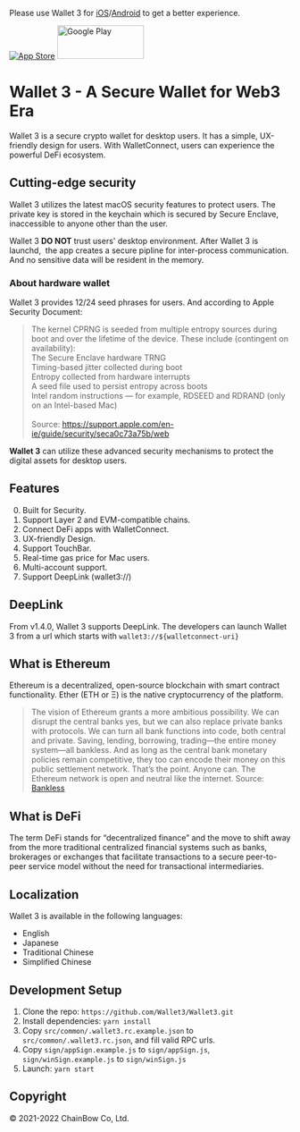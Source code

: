 Please use Wallet 3 for [iOS](https://itunes.apple.com/us/app/wallet-3/id1597395741)/[Android](https://play.google.com/store/apps/details?id=jp.co.chainbow.wallet3.mobile) to get a better experience.

[![App Store](https://developer.apple.com/assets/elements/badges/download-on-the-app-store.svg)](https://itunes.apple.com/us/app/wallet-3/id1597395741) 
[<img src="https://play.google.com/intl/en_us/badges/static/images/badges/en_badge_web_generic.png" alt="Google Play" style="width:155px;height:60px;margin-bottom:-10px;display:inline-block;"/>](https://itunes.apple.com/us/app/wallet-3/id1597395741)


# Wallet 3 - A Secure Wallet for Web3 Era

Wallet 3 is a secure crypto wallet for desktop users. It has a simple, UX-friendly design for users. With WalletConnect, users can experience the powerful DeFi ecosystem.

## Cutting-edge security

Wallet 3 utilizes the latest macOS security features to protect users. The private key is stored in the keychain which is secured by Secure Enclave, inaccessible to anyone other than the user.

Wallet 3 **DO NOT** trust users' desktop environment. After Wallet 3 is launchd,  the app creates a secure pipline for inter-process communication. And no sensitive data will be resident in the memory.

### About hardware wallet

Wallet 3 provides 12/24 seed phrases for users. And according to Apple Security Document: 

> The kernel CPRNG is seeded from multiple entropy sources during boot and over the lifetime of the device. These include (contingent on availability): <br>
The Secure Enclave hardware TRNG <br>
Timing-based jitter collected during boot <br>
Entropy collected from hardware interrupts <br>
A seed file used to persist entropy across boots <br>
Intel random instructions — for example, RDSEED and RDRAND (only on an Intel-based Mac) <br> <br>
Source: https://support.apple.com/en-ie/guide/security/seca0c73a75b/web

**Wallet 3** can utilize these advanced security mechanisms to protect the digital assets for desktop users.

## Features

0. Built for Security.
1. Support Layer 2 and EVM-compatible chains.
2. Connect DeFi apps with WalletConnect.
3. UX-friendly Design.
4. Support TouchBar.
5. Real-time gas price for Mac users.
6. Multi-account support.
7. Support DeepLink (wallet3://)

## DeepLink

From v1.4.0, Wallet 3 supports DeepLink. The developers can launch Wallet 3 from a url which starts with `wallet3://${walletconnect-uri}`

## What is Ethereum

Ethereum is a decentralized, open-source blockchain with smart contract functionality. Ether (ETH or Ξ) is the native cryptocurrency of the platform.

> The vision of Ethereum grants a more ambitious possibility. We can disrupt the central banks yes, but we can also replace private banks with protocols. We can turn all bank functions into code, both central and private. Saving, lending, borrowing, trading—the entire money system—all bankless. And as long as the central bank monetary policies remain competitive, they too can encode their money on this public settlement network. That’s the point. Anyone can. The Ethereum network is open and neutral like the internet. Source: [Bankless](https://newsletter.banklesshq.com/p/a-tale-of-two-money-systems)

## What is DeFi

The term DeFi stands for “decentralized finance” and the move to shift away from the more traditional centralized financial systems such as banks, brokerages or exchanges that facilitate transactions to a secure peer-to-peer service model without the need for transactional intermediaries.

## Localization

Wallet 3 is available in the following languages:

- English
- Japanese
- Traditional Chinese
- Simplified Chinese

## Development Setup

1. Clone the repo: `https://github.com/Wallet3/Wallet3.git`
2. Install dependencies: `yarn install`
3. Copy `src/common/.wallet3.rc.example.json` to `src/common/.wallet3.rc.json`, and fill valid RPC urls.
4. Copy `sign/appSign.example.js` to `sign/appSign.js`, `sign/winSign.example.js` to `sign/winSign.js`
5. Launch: `yarn start`

## Copyright

&copy; 2021-2022 ChainBow Co, Ltd.
